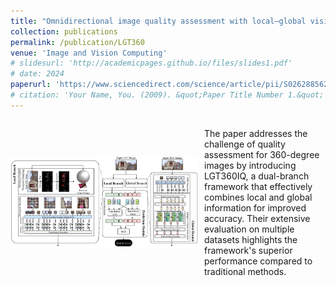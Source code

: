 ```yaml
---
title: "Omnidirectional image quality assessment with local–global vision transformers"
collection: publications
permalink: /publication/LGT360
venue: 'Image and Vision Computing'
# slidesurl: 'http://academicpages.github.io/files/slides1.pdf'
# date: 2024
paperurl: 'https://www.sciencedirect.com/science/article/pii/S0262885624002567'
# citation: 'Your Name, You. (2009). &quot;Paper Title Number 1.&quot; <i>Journal 1</i>. 1(1).'
---
```


<div style="display: flex; align-items: center;">
  <img src="../images/LGT360.png" alt="360° Image" style="width: 300px; margin-right: 10px;">
  <p>
    The paper addresses the challenge of quality assessment for 360-degree images by introducing LGT360IQ, a dual-branch framework that effectively combines local and global information for improved accuracy. Their extensive evaluation on multiple datasets highlights the framework's superior performance compared to traditional methods.
  </p>
</div>




